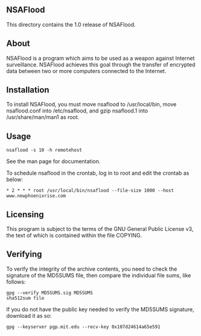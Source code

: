 NSAFlood
--------

This directory contains the 1.0 release of NSAFlood.

About
-----

NSAFlood is a program which aims to be used as a weapon against Internet 
surveillance. NSAFlood achieves this goal through the transfer of encrypted data
 between two or more computers connected to the Internet.

Installation
------------

To install NSAFlood, you must move nsaflood to /usr/local/bin, move 
nsaflood.conf into /etc/nsaflood, and gzip nsaflood.1 into /usr/share/man/man1 
as root.

Usage
-----

	nsaflood -s 10 -h remotehost

See the man page for documentation.

To schedule nsaflood in the crontab, log in to root and edit the crontab as 
below:

	* 2 * * * root /usr/local/bin/nsaflood --file-size 1000 --host www.newphoenixrise.com

Licensing
---------

This program is subject to the terms of the GNU General Public License v3, the 
text of which is contained within the file COPYING.

Verifying
---------

To verify the integrity of the archive contents, you need to check the signature
 of the MD5SUMS file, then compare the individual file sums, like follows:

	gpg --verify MD5SUMS.sig MD5SUMS
	sha512sum file

If you do not have the public key needed to verify the MD5SUMS signature, 
download it as so:

	gpg --keyserver pgp.mit.edu --recv-key 0x107d24614a65e591
